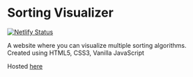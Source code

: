 # Sorting Visualizer
[![Netlify Status](https://api.netlify.com/api/v1/badges/e05d5d92-5651-4831-9edb-305187bd55a6/deploy-status)](https://app.netlify.com/sites/satorusxm-sv/deploys)  

A website where you can visualize multiple sorting algorithms.  
Created using HTML5, CSS3, Vanilla JavaScript  
  
Hosted [here](https://satorusxm-sv.netlify.app)
